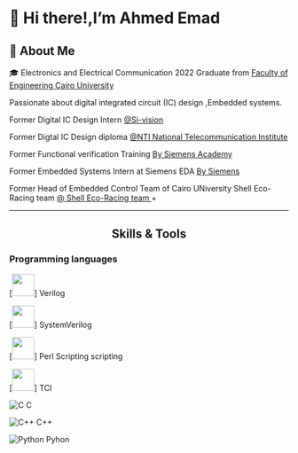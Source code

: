 <!-- Headers -->
# 👋 Hi there!,I’m Ahmed Emad 

## 🚀 About Me 
[comment]: <> (This is a comment, 
🎓 Graduated from Cairo University with a Bachelor's Degree in Electronics and Electrical Communication Engineering. 
<img src="https://github.com/ahmedemad77/ahmedemad77/Images/CUFE.png" width="25" draggable="false"> )

🎓 Electronics and Electrical Communication 2022 Graduate from <a href="http://eng.cu.edu.eg/ar/">Faculty of Engineering Cairo University</a>

Passionate about digital integrated circuit (IC) design ,Embedded systems.

Former Digital IC Design Intern <a href="https://tactful.ai/](https://www.nti.sci.eg/](https://www.si-vision.com/">@Si-vision </a>

Former Digtal IC Design diploma <a href="https://tactful.ai/](https://www.nti.sci.eg/">@NTI National Telecommunication Institute </a>

Former Functional verification Training <a href="https://eda.sw.siemens.com/en-US/"> By Siemens Academy</a> 

Former Embedded Systems Intern at Siemens EDA <a href="https://eda.sw.siemens.com/en-US/"> By Siemens </a>

Former Head of Embedded Control Team of Cairo UNiversity Shell Eco-Racing team <a href="https://eda.sw.siemens.com/en-US/](https://cu-eco.org/"> @ Shell Eco-Racing team </a>+


---

<h2 align="center">Skills & Tools</h2>


### Programming languages
[<img src='https://github.com/ahmedemad77/ahmedemad77/Images/Verilog.png' height='40'>] Verilog

[<img src='https://github.com/ahmedemad77/ahmedemad77/Images/SV.png' height='40'>] SystemVerilog

[<img src='https://github.com/ahmedemad77/ahmedemad77/Images/Perl.png' height='40'>] Perl Scripting scripting 

[<img src='https://github.com/ahmedemad77/ahmedemad77/Images/tcl.png' height='40'>] TCl

![C](https://img.shields.io/badge/c-%2300599C.svg?style=for-the-badge&logo=c&logoColor=white) C

![C++](https://img.shields.io/badge/c++-%2300599C.svg?style=for-the-badge&logo=c%2B%2B&logoColor=white) C++ 

![Python](https://img.shields.io/badge/python-3670A0?style=for-the-badge&logo=python&logoColor=ffdd54) Pyhon


